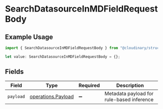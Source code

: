 # SearchDatasourceInMDFieldRequestBody

## Example Usage

```typescript
import { SearchDatasourceInMDFieldRequestBody } from "@cloudinary/structured-metadata/models/operations";

let value: SearchDatasourceInMDFieldRequestBody = {};
```

## Fields

| Field                                                    | Type                                                     | Required                                                 | Description                                              |
| -------------------------------------------------------- | -------------------------------------------------------- | -------------------------------------------------------- | -------------------------------------------------------- |
| `payload`                                                | [operations.Payload](../../models/operations/payload.md) | :heavy_minus_sign:                                       | Metadata payload for rule-based inference                |